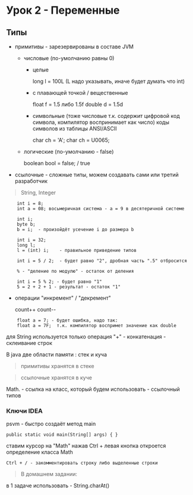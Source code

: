 # Урок 2 - Переменные

## Типы 
- примитивы     - зарезервированы в составе JVM
    
    - числовые (по-умолчанию равны 0)
        - целые                 
            
            long l = 100L (L надо указывать, иначе будет думать что int)

        - с плавающей точкой / вещественные    
        
            float f = 1.5 либо 1.5f 
            double d = 1.5d

        - символьные (тоже числовые т.к. содержит цифровой код символа, компилятор воспринимает как число)
            коды символов из таблицы ANSI/ASCII

            char ch = 'A';
            char ch = U0065;
    
    - логические (по-умолчанию - false)

        boolean bool = false; / true

- ссылочные     - сложные типы, можем создавать сами или третий разработчик

> String, Integer

```
    int i = 8;
    int a = 08; восьмеричная система - a = 9 в десятеричной системе

    int i;
    byte b;
    b = i;  - произойдёт усечение i до размера b

    int i = 32;
    long l;
    l = (int) i;    - правильное приведение типов

    int i = 5 / 2;  - будет равно "2", дробная часть ".5" отбросится

    % - "деление по модулю" - остаток от деления

    int i = 5 % 2; - будет равно "1" 
    5 = 2 + 2 + 1 - результат - остаток "1"
```

- операции "инкремент" / "декремент"

    count++
    count--

```
    float a = 7; - будет ошибка, надо так:
    float a = 7F;  т.к. компилятор воспримет значение как double
```

для String используется только операция "+" - конкатенация - склеивание строк

В java две области памяти : стек и куча

> примитивы хранятся в стеке

> ссылочные хранятся в куче

Math.  - ссылка на класс, который будем использовать - ссылочный типов

### Ключи IDEA

psvm - быстро создаёт метод main

    public static void main(String[] args) { }

ставим курсор на "Math" нажав Ctrl + левая кнопка откроется определение класса Math

    Ctrl + / - закомментировать строку либо выделенные строки

> В домашнем задании:

в 1 задаче использовать - String.charAt()
